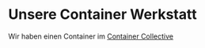 # Unsere Container Werkstatt

Wir haben einen Container im [Container Collective](https://werksviertel-mitte.de/construction/container-collective/)
